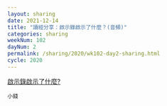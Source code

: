 ```yaml
---
layout: sharing
date: 2021-12-14
title: "讀經分享：啟示錄啟示了什麼？(音頻)"
categories: sharing
weekNum: 102
dayNum: 2
permalink: /sharing/2020/wk102-day2-sharing.html
cycle: 2020
---
```

 
[啟示錄啟示了什麼?](https://eccseattle.github.io/media/sharing/2020/wk102/2021-12-14-bin.m4a)

`小錢`

